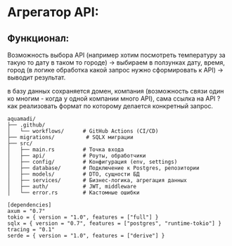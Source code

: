 # Агрегатор API:

## Функционал:

Возможность выбора API (например хотим посмотреть температуру за такую то дату в таком то городе) -> выбираем в ползунках дату, время, город (в логике обработка какой запрос нужно сформировать к API) -> выводит результат.



в базу данных сохраняется 
домен, 
компания (возможность связи один ко многим - когда у одной компании много API), 
сама ссылка на API
?как реализовать формат по которому делается конкретный запрос.

```
aquamadi/
├── .github/
│   └── workflows/      # GitHub Actions (CI/CD)
├── migrations/          # SQLX миграции
├── src/
│   ├── main.rs         # Точка входа
│   ├── api/            # Роуты, обработчики
│   ├── config/         # Конфигурация (env, settings)
│   ├── database/       # Подключение к Postgres, репозитории
│   ├── models/         # DTO, сущности БД
│   ├── services/       # Бизнес-логика, агрегация данных
│   ├── auth/           # JWT, middleware
│   └── error.rs        # Кастомные ошибки
```

```
[dependencies]
axum = "0.7"
tokio = { version = "1.0", features = ["full"] }
sqlx = { version = "0.7", features = ["postgres", "runtime-tokio"] }
tracing = "0.1"
serde = { version = "1.0", features = ["derive"] }
```